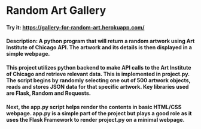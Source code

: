 # Random Art Gallery
#### Try it: https://gallery-for-random-art.herokuapp.com/

#### Description: A python program that will return a random artwork using Art Institute of Chicago API. The artwork and its details is then displayed in a simple webpage.

#### This project utilizes python backend to make API calls to the Art Institute of Chicago and retrieve relevant data. This is implemented in project.py. The script begins by randomly selecting one out of 500 artwork objects, reads and stores JSON data for that specific artwork. Key libraries used are **Flask**, **Random** and **Requests**.
#### Next, the app.py script helps render the contents in basic HTML/CSS webpage. app.py is a simple part of the project but plays a good role as it uses the Flask Framework to render project.py on a minimal webpage.
